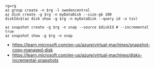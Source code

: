```
rg=rg
az group create -n $rg -l swedencentral
az disk create -g $rg -n myDataDisk --size-gb 100
diskId=$(az disk show -g $rg -n myDataDisk --query id -o tsv)

az snapshot create -g $rg -n snap --source $diskId # --incremental true
az snapshot show -g $rg -n snap
```

- https://learn.microsoft.com/en-us/azure/virtual-machines/snapshot-copy-managed-disk
- https://learn.microsoft.com/en-us/azure/virtual-machines/disks-incremental-snapshots
